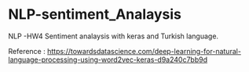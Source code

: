 # NLP-sentiment_Analaysis
NLP -HW4 Sentiment analaysis with keras and Turkish language.

Reference : https://towardsdatascience.com/deep-learning-for-natural-language-processing-using-word2vec-keras-d9a240c7bb9d
